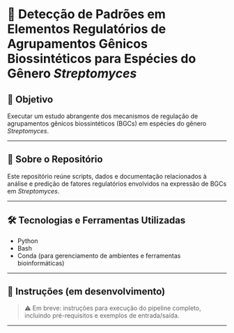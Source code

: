 # 🧬 Detecção de Padrões em Elementos Regulatórios de Agrupamentos Gênicos Biossintéticos para Espécies do Gênero *Streptomyces*

## 🧭 Objetivo 

Executar um estudo abrangente dos mecanismos de regulação de agrupamentos gênicos biossintéticos (BGCs) em espécies do gênero *Streptomyces*.

---

## 📁 Sobre o Repositório

Este repositório reúne scripts, dados e documentação relacionados à análise e predição de fatores regulatórios envolvidos na expressão de BGCs em *Streptomyces*. 

---

## 🛠️ Tecnologias e Ferramentas Utilizadas

- Python
- Bash
- Conda (para gerenciamento de ambientes e ferramentas bioinformáticas)

---

## 🚀 Instruções (em desenvolvimento)

> ⚠️ Em breve: instruções para execução do pipeline completo, incluindo pré-requisitos e exemplos de entrada/saída.

---

